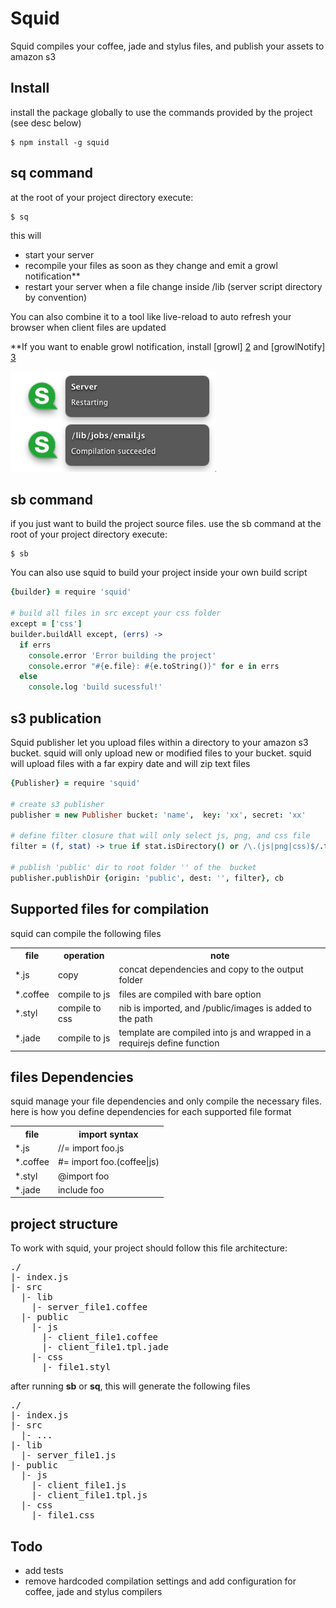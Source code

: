Squid
=====

Squid compiles your coffee, jade and stylus files, and publish  your assets to amazon s3


Install
-------

install the package globally to use the commands provided by the project (see desc below)

```
$ npm install -g squid
```

sq command
----------

at the root of your project directory execute: 

```
$ sq
```
this will

- start your server
- recompile your files as soon as they change and emit a growl notification**
- restart your server when a file change inside /lib (server script directory by convention)

You can also combine it to a tool like live-reload to auto refresh your browser when client files are updated

**If you want to enable growl notification, install [growl] [2] and [growlNotify] [3]

![growl screenshot](https://github.com/pgherveou/squid/raw/gh-pages/images/growl.screenshot.png)

sb command
----------
if you just want to build the project source files. use the sb command 
at the root of your project directory execute:

```
$ sb
```

You can also use squid to build your project inside your own build script

```coffee
{builder} = require 'squid'

# build all files in src except your css folder
except = ['css']                     
builder.buildAll except, (errs) ->
  if errs
    console.error 'Error building the project'
    console.error "#{e.file}: #{e.toString()}" for e in errs
  else
    console.log 'build sucessful!'
```

s3 publication
--------------

Squid publisher let you upload files within a directory to your amazon s3 bucket. 
squid will only upload  new or modified files to your bucket.
squid will upload files with a far expiry date and will zip text files

```coffee
{Publisher} = require 'squid'

# create s3 publisher
publisher = new Publisher bucket: 'name',  key: 'xx', secret: 'xx'

# define filter closure that will only select js, png, and css file
filter = (f, stat) -> true if stat.isDirectory() or /\.(js|png|css)$/.test f

# publish 'public' dir to root folder '' of the  bucket
publisher.publishDir {origin: 'public', dest: '', filter}, cb

```


Supported files for compilation
-------------------------------

squid can compile the following files

<table>
  <tr>
    <th>file</th><th>operation</th><th>note</th>
  </tr>
  <tr>
    <td>*.js</td><td>copy</td><td>concat dependencies and copy to the output folder</td>
  </tr>
  <tr>
    <td>*.coffee</td><td>compile to js</td><td>files are compiled with bare option</td>
  </tr>
  <tr>
    <td>*.styl</td><td>compile to css</td><td>nib is imported, and /public/images is added to the path</td>
  </tr>
  <tr>
    <td>*.jade</td><td>compile to js</td><td>template are compiled into js and wrapped in a requirejs define function</td>
  </tr>
</table>

files Dependencies
-------------------

squid manage your file dependencies and only compile the necessary files.
here is how you define dependencies for each supported file format

<table>
  <tr>
    <th>file</th><th>import syntax</th>
  </tr>
  <tr>
    <td>*.js</td><td>//= import foo.js</td>
  </tr>
  <tr>
    <td>*.coffee</td><td>#= import foo.(coffee|js)</td>
  </tr>
  <tr>
    <td>*.styl</td><td>@import foo</td>
  </tr>
  <tr>
    <td>*.jade</td><td>include foo</td>
  </tr>
</table>

project structure
-----------------

To work with squid, your project should follow this file architecture:

<pre>
./
|- index.js
|- src
  |- lib
    |- server_file1.coffee
  |- public
    |- js
      |- client_file1.coffee
      |- client_file1.tpl.jade
    |- css
      |- file1.styl
</pre>

after running **sb** or **sq**, this will generate the following files

<pre>
./
|- index.js
|- src
  |- ...
|- lib
  |- server_file1.js 
|- public
  |- js 
    |- client_file1.js
    |- client_file1.tpl.js
  |- css
    |- file1.css
</pre>

Todo
----

- add tests
- remove hardcoded compilation settings and add configuration for coffee, jade and stylus compilers


[2]: http://growl.info/growlupdateavailable                 "growl"
[3]: http://growl.info/downloads                            "growlNotify"
